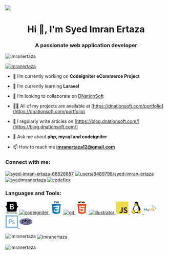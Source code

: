 <img src="https://dnationsoft.com/assets/images/git_banners/git_banner_black.png" />
<h1 align="center">Hi 👋, I'm Syed Imran Ertaza</h1>
<h3 align="center">A passionate web application developer</h3>
<span><img src="https://komarev.com/ghpvc/?username=imranertaza&label=Profile%20views&color=0e75b6&style=flat" alt="imranertaza" /></span>
<p align="left"> <a href="https://github.com/ryo-ma/github-profile-trophy"><img src="https://github-profile-trophy.vercel.app/?username=imranertaza" alt="imranertaza" /></a> </p>

- 🔭 I’m currently working on **Codeigniter eCommerce Project**

- 🌱 I’m currently learning **Laravel**

- 👯 I’m looking to collaborate on [DNationSoft](http://dnationsoft.com/)

- 👨‍💻 All of my projects are available at [https://dnationsoft.com/portfolio](https://dnationsoft.com/portfolio)

- 📝 I regularly write articles on [https://blog.dnationsoft.com/](https://blog.dnationsoft.com/)

- 💬 Ask me about **php, mysql and codeigniter**

- 📫 How to reach me **imranertaza12@gmail.com**


<h3 align="left">Connect with me:</h3>
<p align="left">
<a href="https://linkedin.com/in/syed-imran-ertaza-68526857" target="blank"><img align="center" src="https://raw.githubusercontent.com/rahuldkjain/github-profile-readme-generator/master/src/images/icons/Social/linked-in-alt.svg" alt="syed-imran-ertaza-68526857" height="30" width="40" /></a>
<a href="https://stackoverflow.com/users/8489798/syed-imran-ertaza" target="blank"><img align="center" src="https://raw.githubusercontent.com/rahuldkjain/github-profile-readme-generator/master/src/images/icons/Social/stack-overflow.svg" alt="users/8489798/syed-imran-ertaza" height="30" width="40" /></a>
<a href="https://fb.com/syedimranertaza" target="blank"><img align="center" src="https://raw.githubusercontent.com/rahuldkjain/github-profile-readme-generator/master/src/images/icons/Social/facebook.svg" alt="syedimranertaza" height="30" width="40" /></a>
<a href="https://www.youtube.com/@codefixx" target="blank"><img align="center" src="https://raw.githubusercontent.com/rahuldkjain/github-profile-readme-generator/master/src/images/icons/Social/youtube.svg" alt="codefixx" height="30" width="40" /></a>
</p>

<h3 align="left">Languages and Tools:</h3>
<p align="left"> <a href="https://getbootstrap.com" target="_blank" rel="noreferrer"> <img src="https://raw.githubusercontent.com/devicons/devicon/master/icons/bootstrap/bootstrap-plain-wordmark.svg" alt="bootstrap" width="40" height="40"/> </a> <a href="https://codeigniter.com" target="_blank" rel="noreferrer"> <img src="https://cdn.worldvectorlogo.com/logos/codeigniter.svg" alt="codeigniter" width="40" height="40"/> </a> <a href="https://www.w3schools.com/css/" target="_blank" rel="noreferrer"> <img src="https://raw.githubusercontent.com/devicons/devicon/master/icons/css3/css3-original-wordmark.svg" alt="css3" width="40" height="40"/> </a> <a href="https://git-scm.com/" target="_blank" rel="noreferrer"> <img src="https://www.vectorlogo.zone/logos/git-scm/git-scm-icon.svg" alt="git" width="40" height="40"/> </a> <a href="https://www.w3.org/html/" target="_blank" rel="noreferrer"> <img src="https://raw.githubusercontent.com/devicons/devicon/master/icons/html5/html5-original-wordmark.svg" alt="html5" width="40" height="40"/> </a> <a href="https://www.adobe.com/in/products/illustrator.html" target="_blank" rel="noreferrer"> <img src="https://www.vectorlogo.zone/logos/adobe_illustrator/adobe_illustrator-icon.svg" alt="illustrator" width="40" height="40"/> </a> <a href="https://developer.mozilla.org/en-US/docs/Web/JavaScript" target="_blank" rel="noreferrer"> <img src="https://raw.githubusercontent.com/devicons/devicon/master/icons/javascript/javascript-original.svg" alt="javascript" width="40" height="40"/> </a> <a href="https://www.linux.org/" target="_blank" rel="noreferrer"> <img src="https://raw.githubusercontent.com/devicons/devicon/master/icons/linux/linux-original.svg" alt="linux" width="40" height="40"/> </a> <a href="https://www.mysql.com/" target="_blank" rel="noreferrer"> <img src="https://raw.githubusercontent.com/devicons/devicon/master/icons/mysql/mysql-original-wordmark.svg" alt="mysql" width="40" height="40"/> </a> <a href="https://www.photoshop.com/en" target="_blank" rel="noreferrer"> <img src="https://raw.githubusercontent.com/devicons/devicon/master/icons/photoshop/photoshop-line.svg" alt="photoshop" width="40" height="40"/> </a> <a href="https://www.php.net" target="_blank" rel="noreferrer"> <img src="https://raw.githubusercontent.com/devicons/devicon/master/icons/php/php-original.svg" alt="php" width="40" height="40"/> </a> </p>

<p><img align="left" src="https://github-readme-stats.vercel.app/api/top-langs?username=imranertaza&show_icons=true&locale=en&layout=compact" alt="imranertaza" /></p>

<p>&nbsp;<img align="center" src="https://github-readme-stats.vercel.app/api?username=imranertaza&show_icons=true&locale=en" alt="imranertaza" /></p>

<p><img align="center" src="https://github-readme-streak-stats.herokuapp.com/?user=imranertaza&" alt="imranertaza" /></p>

